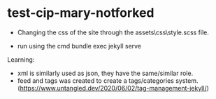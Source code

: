 # test-cip-mary-notforked

- Changing the css of the site through the assets\css\style.scss file.

- run using the cmd bundle exec jekyll serve

Learning:
- xml is similarly used as json, they have the same/similar role. 
- feed and tags was created to create a tags/categories system. (https://www.untangled.dev/2020/06/02/tag-management-jekyll/)